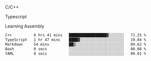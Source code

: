 <p>C/C++</p>
<p> Typescript</p>
<p>Learning Assembly</p>

<!--START_SECTION:waka-->

```txt
C++          6 hrs 41 mins   █████████████████▓░░░░░░░   71.25 %
TypeScript   1 hr 47 mins    ████▓░░░░░░░░░░░░░░░░░░░░   19.04 %
Markdown     54 mins         ██▒░░░░░░░░░░░░░░░░░░░░░░   09.62 %
Bash         0 secs          ░░░░░░░░░░░░░░░░░░░░░░░░░   00.08 %
YAML         0 secs          ░░░░░░░░░░░░░░░░░░░░░░░░░   00.01 %
```

<!--END_SECTION:waka-->
